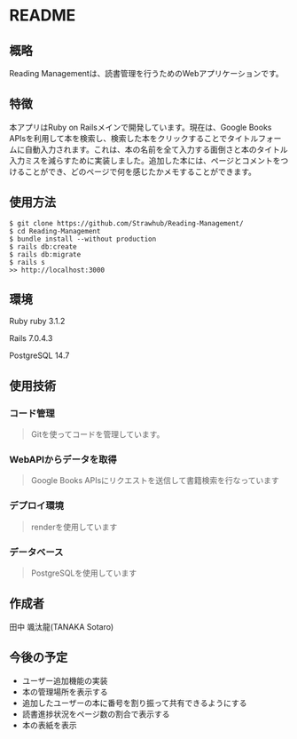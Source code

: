 # README

## 概略
Reading Managementは、読書管理を行うためのWebアプリケーションです。

## 特徴
本アプリはRuby on Railsメインで開発しています。現在は、Google Books APIsを利用して本を検索し、検索した本をクリックすることでタイトルフォームに自動入力されます。これは、本の名前を全て入力する面倒さと本のタイトル入力ミスを減らすために実装しました。追加した本には、ページとコメントをつけることができ、どのページで何を感じたかメモすることができます。


## 使用方法
```Terminal
$ git clone https://github.com/Strawhub/Reading-Management/  
$ cd Reading-Management   
$ bundle install --without production   
$ rails db:create
$ rails db:migrate
$ rails s
>> http://localhost:3000
```


## 環境
Ruby  ruby 3.1.2<p>
Rails 7.0.4.3<p>
PostgreSQL 14.7


## 使用技術
### コード管理
> Gitを使ってコードを管理しています。

### WebAPIからデータを取得
> Google Books APIsにリクエストを送信して書籍検索を行なっています

### デプロイ環境
> renderを使用しています

### データベース
> PostgreSQLを使用しています


## 作成者
田中 颯汰龍(TANAKA Sotaro)


## 今後の予定
- ユーザー追加機能の実装
- 本の管理場所を表示する
- 追加したユーザーの本に番号を割り振って共有できるようにする
- 読書進捗状況をページ数の割合で表示する
- 本の表紙を表示
